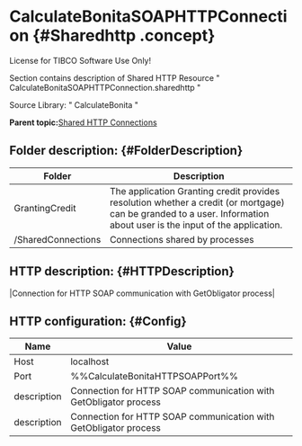 # CalculateBonitaSOAPHTTPConnection {#Sharedhttp .concept}

License for TIBCO Software Use Only!

Section contains description of Shared HTTP Resource " CalculateBonitaSOAPHTTPConnection.sharedhttp "

Source Library: " CalculateBonita "

**Parent topic:**[Shared HTTP Connections](../../../projects/GrantingCredit/common/sharedhttp.md)

## Folder description: {#FolderDescription}

|Folder|Description|
|------|-----------|
|GrantingCredit|The application Granting credit provides resolution whether a credit \(or mortgage\) can be granded to a user. Information about user is the input of the application.|
|/SharedConnections|Connections shared by processes|

## HTTP description: {#HTTPDescription}

|Connection for HTTP SOAP communication with GetObligator process|

## HTTP configuration: {#Config}

|Name|Value|
|----|-----|
|Host|localhost|
|Port|%%CalculateBonitaHTTPSOAPPort%%|
|description|Connection for HTTP SOAP communication with GetObligator process|
|description|Connection for HTTP SOAP communication with GetObligator process|

